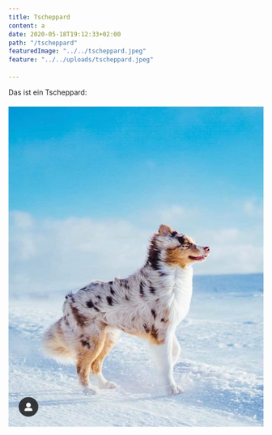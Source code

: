 ```yaml
---
title: Tscheppard
content: a
date: 2020-05-18T19:12:33+02:00
path: "/tscheppard"
featuredImage: "../../tscheppard.jpeg"
feature: "../../uploads/tscheppard.jpeg"

---
```

Das ist ein Tscheppard:

![](../../uploads/tscheppard.jpeg)